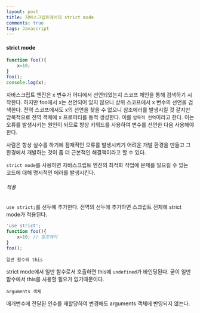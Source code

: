 ```yaml
---
layout: post
title: 자바스크립트에서의 strict mode
comments: true
tags: Javascript
---
```


<h4>strict mode</h4>

```javascript
function foo(){
    x=10;
}
foo();
console.log(x);
```

자바스크립트 엔진은 x 변수가 어디에서 선언되었는지 스코프 체인을 통해 검색하기 시작한다. 하지만 foo에서 x는 선언되어 있지 않으니 상위 스코프에서 x 변수의 선언을 검색한다. 전역 스코프에서도 x의 선언을 찾을 수 없으니 참조에러를 발생시킬 것 같지만 암묵적으로 전역 객체에 x 프로퍼티를 동적 생성한다. 이를 `암묵적 전역`이라고 한다. 이는 오류를 발생시키는 원인이 되므로 항상 키워드를 사용하여 변수를 선언한 다음 사용해야 한다.

사람은 항상 실수를 하기에 잠재적인 오류를 발생시키기 어려운 개발 환경을 만들고 그 환경에서 개발하는 것이 좀 더 근본적인 해결책이라고 할 수 있다. 

`strict mode`를 사용하면 자바스크립트 엔진의 최적화 작업에 문제를 일으킬 수 있는 코드에 대해 명시적인 에러를 발생시킨다.

<h6>적용</h6>

`use strict;`를 선두에 추가한다. 전역의 선두에 추가하면 스크립트 전체에 strict mode가 적용된다.

```javascript
'use strict';
function foo(){
    x=10; // 참조에러
}
foo();
```

`일반 함수의 this`

strict mode에서 일반 함수로서 호출하면 this에 `undefined`가 바인딩된다. 굳이 일반함수에서 this를 사용할 필요가 없기때문이다.

`arguments 객체`

매개변수에 전달된 인수를 재할당하여 변경해도 arguments 객체에 반영되지 않는다.